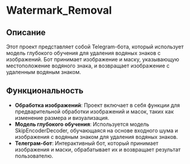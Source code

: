 # Watermark_Removal
## Описание
Этот проект представляет собой Telegram-бота, который использует модель глубокого обучения для удаления водяных знаков с изображений. Бот принимает изображение и маску, указывающую местоположение водяного знака, и возвращает изображение с удаленным водяным знаком.
## Функциональность

- **Обработка изображений**: Проект включает в себя функции для предварительной обработки изображений и масок, таких как изменение размера и визуализация.
- **Модель глубокого обучения**: Используется модель SkipEncoderDecoder, обучающаяся на основе входного шума и изображения с водяным знаком для удаления водяных знаков.
- **Телеграм-бот**: Интерактивный бот, который принимает изображения и маски, обрабатывает их и возвращает результат пользователю.
